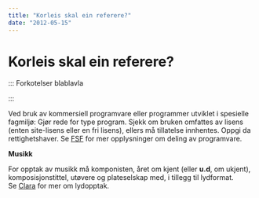 ```yaml
---
title: "Korleis skal ein referere?"
date: "2012-05-15"
---
```

 # Korleis skal ein referere? 
::: Forkotelser
blablavla 

:::



Ved bruk av kommersiell programvare eller programmer utviklet i spesielle fagmiljø: Gjør rede for type program. Sjekk om bruken omfattes av lisens (enten site-lisens eller en fri lisens), ellers må tillatelse innhentes. Oppgi da rettighetshaver. Se [FSF](https://www.fsf.org/about/) for mer opplysninger om deling av programvare.

**Musikk**

For opptak av musikk må komponisten, året om kjent (eller **u.d**, om ukjent), komposisjonstittel, utøvere og plateselskap med, i tillegg til lydformat.  
Se [Clara](https://www.clara.no/guide/mursten.html?frisok=&verk=Innspilt+musikk&bruk=Internettbruk&kn_verk=G%E5) for mer om lydopptak.
